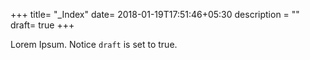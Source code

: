 +++
title= "_Index"
date= 2018-01-19T17:51:46+05:30
description = ""
draft= true
+++

Lorem Ipsum.
Notice `draft` is set to true.
